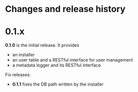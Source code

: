 Changes and release history
===========================

0.1.x
=====

**0.1.0** is the initial release. It provides
 - an installer
 - an user table and a RESTful interface for user management
 - a metadata logger and its RESTful interface

Fix releases:
 - **0.1.1** fixes the DB path written by the installer
